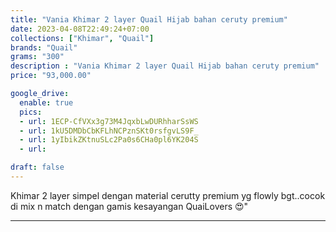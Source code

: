 ```yaml
---
title: "Vania Khimar 2 layer Quail Hijab bahan ceruty premium"
date: 2023-04-08T22:49:24+07:00
collections: ["Khimar", "Quail"]
brands: "Quail"
grams: "300"
description : "Vania Khimar 2 layer Quail Hijab bahan ceruty premium"
price: "93,000.00"

google_drive:
  enable: true
  pics:
  - url: 1ECP-CfVXx3g73M4JqxbLwDURhharSsWS
  - url: 1kU5DMDbCbKFLhNCPznSKt0rsfgvLS9F_
  - url: 1yIbikZKtnuSLc2Pa0s6CHa0pl6YK204S
  - url: 

draft: false
---
```


Khimar 2 layer simpel dengan material cerutty premium yg flowly bgt..cocok di mix n match dengan gamis kesayangan QuaiLovers 😍"

------------      
  
